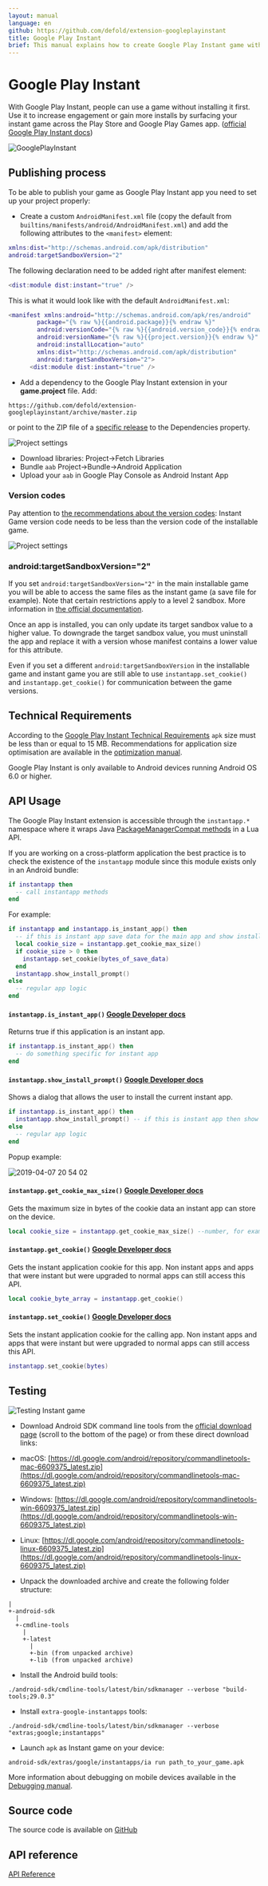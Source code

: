 ```yaml
---
layout: manual
language: en
github: https://github.com/defold/extension-googleplayinstant
title: Google Play Instant
brief: This manual explains how to create Google Play Instant game with Defold.
---
```


# Google Play Instant

With Google Play Instant, people can use a game without installing it first. Use it to increase engagement or gain more installs by surfacing your instant game across the Play Store and Google Play Games app. ([official Google Play Instant docs](https://developer.android.com/topic/google-play-instant))

![GooglePlayInstant](gpi-try-now.png)

## Publishing process

To be able to publish your game as Google Play Instant app you need to set up your project properly:

* Create a custom `AndroidManifest.xml` file (copy the default from `builtins/manifests/android/AndroidManifest.xml`) and add the following attributes to the `<manifest>` element:

```lua
xmlns:dist="http://schemas.android.com/apk/distribution"
android:targetSandboxVersion="2"
```
The following declaration need to be added right after manifest element:

```lua
<dist:module dist:instant="true" />
```

This is what it would look like with the default `AndroidManifest.xml`:

```lua
<manifest xmlns:android="http://schemas.android.com/apk/res/android"
        package="{% raw %}{{android.package}}{% endraw %}"
        android:versionCode="{% raw %}{{android.version_code}}{% endraw %}"
        android:versionName="{% raw %}{{project.version}}{% endraw %}"
        android:installLocation="auto"
        xmlns:dist="http://schemas.android.com/apk/distribution"
        android:targetSandboxVersion="2">
      <dist:module dist:instant="true" />
```

* Add a dependency to the Google Play Instant extension in your **game.project** file. Add:

```
https://github.com/defold/extension-googleplayinstant/archive/master.zip
```

or point to the ZIP file of a [specific release](https://github.com/defold/extension-googleplayinstant/releases) to the Dependencies property.

![Project settings](game_project.png)

* Download libraries: Project->Fetch Libraries
* Bundle `aab` Project->Bundle->Android Application
* Upload your `aab` in Google Play Console as Android Instant App


### Version codes
Pay attention to [the recommendations about the version codes](https://developer.android.com/topic/google-play-instant/getting-started/game-instant-app#version-codes): Instant Game version code needs to be less than the version code of the installable game.

![Project settings](version_code.png)


### android:targetSandboxVersion="2"
If you set `android:targetSandboxVersion="2"` in the main installable game you will be able to access the same files as the instant game (a save file for example). Note that certain restrictions apply to a level 2 sandbox. More information in [the official documentation](https://developer.android.com/guide/topics/manifest/manifest-element#targetSandboxVersion).

<div class='sidenote' markdown='1'>
Once an app is installed, you can only update its target sandbox value to a higher value. To downgrade the target sandbox value, you must uninstall the app and replace it with a version whose manifest contains a lower value for this attribute.
</div>

Even if you set a different `android:targetSandboxVersion` in the installable game and instant game you are still able to use `instantapp.set_cookie()` and `instantapp.get_cookie()` for communication between the game versions.



## Technical Requirements
According to the [Google Play Instant Technical Requirements](https://developer.android.com/topic/google-play-instant/game-tech-requirements) `apk` size must be less than or equal to 15 MB. Recommendations for application size optimisation are available in the [optimization manual](https://defold.com/manuals/optimization/#optimize-application-size).

<div class='sidenote' markdown='1'>
Google Play Instant is only available to Android devices running Android OS 6.0 or higher.
</div>


## API Usage
The Google Play Instant extension is accessible through the `instantapp.*` namespace where it wraps Java [PackageManagerCompat methods](https://developers.google.com/android/reference/com/google/android/gms/instantapps/PackageManagerCompat) in a Lua API.

If you are working on a cross-platform application the best practice is to check the existence of the `instantapp` module since this module exists only in an Android bundle:

```lua
if instantapp then
  -- call instantapp methods
end
```

For example:

```lua
if instantapp and instantapp.is_instant_app() then
  -- if this is instant app save data for the main app and show install prompt
  local cookie_size = instantapp.get_cookie_max_size()
  if cookie_size > 0 then
    instantapp.set_cookie(bytes_of_save_data)
  end
  instantapp.show_install_prompt()
else
  -- regular app logic
end
```

#### `instantapp.is_instant_app()` [Google Developer docs](https://developers.google.com/android/reference/com/google/android/gms/instantapps/PackageManagerCompat#isInstantApp%28%29)
Returns true if this application is an instant app.

```lua
if instantapp.is_instant_app() then
  -- do something specific for instant app
end
```

#### `instantapp.show_install_prompt()` [Google Developer docs](https://developers.google.com/android/reference/com/google/android/gms/instantapps/InstantApps#showInstallPrompt(android.app.Activity,%20android.content.Intent,%20int,%20java.lang.String))
Shows a dialog that allows the user to install the current instant app.

```lua
if instantapp.is_instant_app() then
  instantapp.show_install_prompt() -- if this is instant app then show install prompt
else
  -- regular app logic
end
```

Popup example:

![2019-04-07 20 54 02](popup-example.jpg)

#### `instantapp.get_cookie_max_size()` [Google Developer docs](https://developers.google.com/android/reference/com/google/android/gms/instantapps/PackageManagerCompat.html#getInstantAppCookieMaxSize%28%29)
Gets the maximum size in bytes of the cookie data an instant app can store on the device.

```lua
local cookie_size = instantapp.get_cookie_max_size() --number, for example 16384
```

#### `instantapp.get_cookie()` [Google Developer docs](https://developers.google.com/android/reference/com/google/android/gms/instantapps/PackageManagerCompat.html#getInstantAppCookie%28%29)
Gets the instant application cookie for this app. Non instant apps and apps that were instant but were upgraded to normal apps can still access this API.

```lua
local cookie_byte_array = instantapp.get_cookie()
```

#### `instantapp.set_cookie()` [Google Developer docs](https://developers.google.com/android/reference/com/google/android/gms/instantapps/PackageManagerCompat.html#setInstantAppCookie%28byte%5B%5D%29)
Sets the instant application cookie for the calling app. Non instant apps and apps that were instant but were upgraded to normal apps can still access this API.

```lua
instantapp.set_cookie(bytes)
```


## Testing
![Testing Instant game](start_instant.png)

* Download Android SDK command line tools from the [official download page](https://developer.android.com/studio) (scroll to the bottom of the page) or from these direct download links:

- macOS: [https://dl.google.com/android/repository/commandlinetools-mac-6609375_latest.zip](https://dl.google.com/android/repository/commandlinetools-mac-6609375_latest.zip)

- Windows: [https://dl.google.com/android/repository/commandlinetools-win-6609375_latest.zip](https://dl.google.com/android/repository/commandlinetools-win-6609375_latest.zip)

- Linux: [https://dl.google.com/android/repository/commandlinetools-linux-6609375_latest.zip](https://dl.google.com/android/repository/commandlinetools-linux-6609375_latest.zip)

* Unpack the downloaded archive and create the following folder structure:

```
|
+-android-sdk
  |
  +-cmdline-tools
    |
    +-latest
      |
      +-bin (from unpacked archive)
      +-lib (from unpacked archive)
```

* Install the Android build tools:

```console
./android-sdk/cmdline-tools/latest/bin/sdkmanager --verbose "build-tools;29.0.3"
```

* Install `extra-google-instantapps` tools:

```console
./android-sdk/cmdline-tools/latest/bin/sdkmanager --verbose "extras;google;instantapps"
```

* Launch `apk` as Instant game on your device:

```console
android-sdk/extras/google/instantapps/ia run path_to_your_game.apk
```


More information about debugging on mobile devices available in the [Debugging manual](https://www.defold.com/manuals/debugging/#debugging_on_mobile_devices).


## Source code
The source code is available on [GitHub](https://github.com/defold/extension-googleplayinstant)


## API reference
[API Reference](/extension-googleplayinstant/googleplayinstant_api)